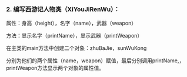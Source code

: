 ### 2. 编写西游记人物类（XiYouJiRenWu）：

属性：身高（height），名字（name），武器（weapon）

方法：显示名字（printName），显示武器（printWeapon）

在主类的main方法中创建二个对象：zhuBaJie，sunWuKong

分别为他们的两个属性（name，weapon）赋值，最后分别调用printName,，printWeapon方法显示两个对象的属性值。


